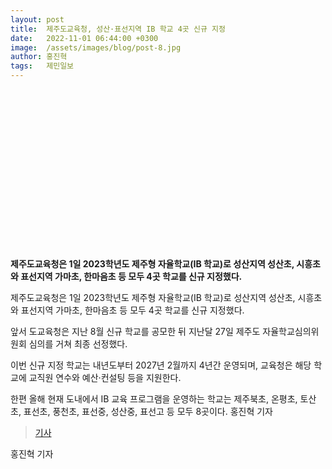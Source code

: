 ```yaml
---
layout: post
title:  제주도교육청, 성산·표선지역 IB 학교 4곳 신규 지정
date:   2022-11-01 06:44:00 +0300
image:  /assets/images/blog/post-8.jpg
author: 홍진혁 
tags:   제민일보
---
```

<br><br><br><br><br><br><br><br><br><br><br><br><br><br><br>

**제주도교육청은 1일 2023학년도 제주형 자율학교(IB 학교)로 성산지역 성산초, 시흥초와 표선지역 가마초, 한마음초 등 모두 4곳 학교를 신규 지정했다.**

제주도교육청은 1일 2023학년도 제주형 자율학교(IB 학교)로 성산지역 성산초, 시흥초와 표선지역 가마초, 한마음초 등 모두 4곳 학교를 신규 지정했다.

앞서 도교육청은 지난 8월 신규 학교를 공모한 뒤 지난달 27일 제주도 자율학교심의위원회 심의를 거쳐 최종 선정했다.

이번 신규 지정 학교는 내년도부터 2027년 2월까지 4년간 운영되며, 교육청은 해당 학교에 교직원 연수와 예산·컨설팅 등을 지원한다.

한편 올해 현재 도내에서 IB 교육 프로그램을 운영하는 학교는 제주북초, 온평초, 토산초, 표선초, 풍천초, 표선중, 성산중, 표선고 등 모두 8곳이다. 홍진혁 기자


> <a href="http://www.jemin.com/news/articleView.html?idxno=745463">기사</a>

홍진혁 기자

